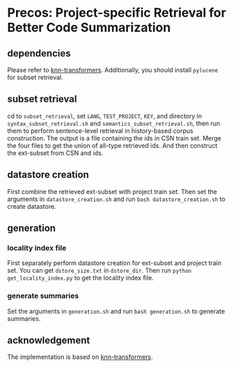 # Precos: Project-specific Retrieval for Better Code Summarization

## dependencies
Please refer to [knn-transformers](https://github.com/neulab/knn-transformers).
Additionally, you should install `pylucene` for subset retrieval.

## subset retrieval
cd to `subset_retrieval`, set `LANG`, `TEST_PROJECT`, `KEY`, and directory in `syntax_subset_retrieval.sh` and `semantics_subset_retrieval.sh`, then run them to perform sentence-level retrieval in history-based corpus construction.
The output is a file containing the ids in CSN train set. Merge the four files to get the union of all-type retrieved ids. And then construct the ext-subset from CSN and ids.

## datastore creation
First combine the retrieved ext-subset with project train set.
Then set the arguments in `datastore_creation.sh` and run `bash datastore_creation.sh` to create datastore.

## generation
### locality index file
First separately perform datastore creation for ext-subset and project train set. You can get `dstore_size.txt` in `dstore_dir`.
Then run `python get_locality_index.py` to get the locality index file.

### generate summaries
Set the arguments in `generation.sh` and run `bash generation.sh` to generate summaries.

## acknowledgement
The implementation is based on [knn-transformers](https://github.com/neulab/knn-transformers).
